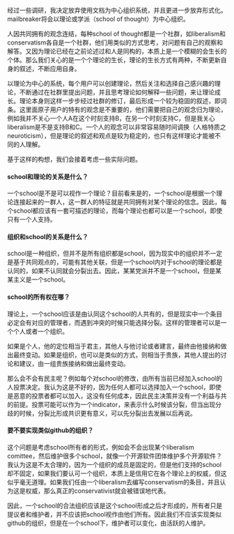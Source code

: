 经过一些调研，我决定放弃使用文档为中心组织系统，并且更进一步放弃形式化。mailbreaker将会以理论或学派（school of thought）为中心组织。

人因共同拥有的观念连结，每种school of thought都是一个社群，如liberalism和conservatism各自是一个社群，他们用类似的方式思考，对问题有自己的观察和解答。又因为理论已经在之前论述过和人是同构的，本质上是一个模糊的会生长的个体。那么我们关心的是一个个理论的生长，理论的生长方式有两种，不断更新自身的叙述，不断应用自身。

以理论为中心的系统，每个用户可以创建理论，然后关注和选择自己感兴趣的理论，不断通过在社群里提出问题，并且思考理论如何解释一些问题，来让理论成长。理论本身则这样一步步经过社群的修订，最后形成一个较为稳固的叙述，即词条。这里面原子用户的特有的观念是不重要的，他们需要把自己的观念归为理论，例如我并不关心一个人A在这个时刻支持B，在另一个时刻支持C，但是我关心liberalism是不是支持B和C。一个人的观念可以非常容易随时间调换（人格特质之neuroticism），但是理论的叙述和观点是较为稳定的，也只有这样理论才能被不同的人理解。

基于这样的构想，我们会接着考虑一些实际问题。

#### school和理论的关系是什么？

一个school是不是可以视作一个理论？目前看来是的，一个school是根据一个理论连接起来的一群人，这一群人的特征就是共同拥有对某个理论的信念。因此，每个school都应该有一套可描述的理论，而每个理论也都可以是一个school，即使只有一个人支持。

#### 组织和school的关系是什么？

school是一种组织，但并不是所有组织都是school，因为现实中的组织并不一定是基于共同观点的，可能有其他关联，但是一个school内对于school的理论都是认同的，如果不认同就会分裂出去。因此，某某党派并不是一个school，但是某某主义是一个school。

#### school的所有权在哪？

理论上，一个school应该是由认同这个school的人共有的，但是现实中一个条目必定会有对应的管理者，而遇到冲突的时候只能选择分裂。这样的管理者可以是一个个人或者一个组织。

如果是个人，他的定位相当于君主，其他人与他讨论或者建言，最终由他接纳和做出最终变动。如果是组织，也可以是类似的方式，则相当于贵族，其他人提出的讨论和建议，由一组贵族接纳和做出最终变动。

那么会不会有民主呢？例如每个对school的修改，由所有当前已经加入school的人投票决定。我认为这是不好的，因为任何人都可以选择加入一个school，即使是恶意的投票者都可以加入，这没有任何成本，因此民主决策并没有一个利益与共的前提。投票可能可以作为一个indicator，来表示什么时候该分裂，但当出现分歧的时候，分裂比形成共识更有意义，可以先分裂出去发展以后再说。

#### 要不要实现类似github的组织？

这个问题是考虑school所有者的形式，例如会不会出现某个liberalism comittee，然后维护很多个school，就像一个开源软件团体维护多个开源软件？我认为这是不太合理的，因为一个组织的成员是固定的，但是他们支持的school却不固定，如果我们要认可一个组织，本质上是信用它在各个理论上的权威，但这似乎毫无道理。如果我们任由一个liberalism去编写conservatism的条目，并且认为这是权威，那么真正的conservativist就会被错误地代表。

因此，一个school的合法组织应该是这个school形成之后才形成的，所有者只是提议者和维护者，并不应该把school视作由他们所有。因此我们不应该实现类似github的组织，但是在一个school下，维护者可以变化，由活跃的人维护。
